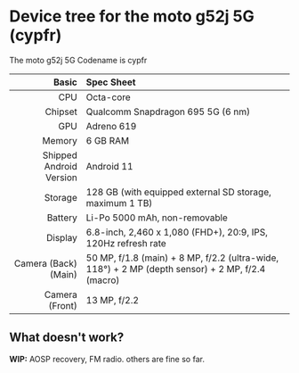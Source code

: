 Device tree for the moto g52j 5G (cypfr)
=================================================

The moto g52j 5G Codename is cypfr

| Basic                   | Spec Sheet                                                                                                                     |
| -----------------------:|:------------------------------------------------------------------------------------------------------------------------------ |
| CPU                     | Octa-core                                                                                                                      |
| Chipset                 | Qualcomm Snapdragon 695 5G (6 nm)                                                                                              |
| GPU                     | Adreno 619                                                                                                                     |
| Memory                  | 6 GB RAM                                                                                                                       |
| Shipped Android Version | Android 11                                                                                                                     |
| Storage                 | 128 GB (with equipped external SD storage, maximum 1 TB)                                                                       |
| Battery                 | Li-Po 5000 mAh, non-removable                                                                                                  |
| Display                 | 6.8-inch, 2,460 x 1,080 (FHD+), 20:9, IPS, 120Hz refresh rate                                                                  |
| Camera (Back)(Main)     | 50 MP, f/1.8 (main) + 8 MP, f/2.2 (ultra-wide, 118°) + 2 MP (depth sensor) + 2 MP, f/2.4 (macro)                               |
| Camera (Front)          | 13 MP, f/2.2                                                                                                                   |

## What doesn't work?
**WIP:** AOSP recovery, FM radio. others are fine so far.
